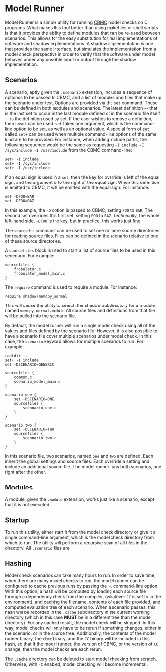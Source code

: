 Model Runner
============

Model Runner is a simple utility for running [CBMC][cbmc-link] model checks on C
programs.  What makes this tool better than using makefiles or shell scripts is
that it provides the ability to define modules that can be re-used between
scenarios.  This allows for the easy substitution for real implementations of
software and shadow implementations.  A shadow implementation is one that
provides the same interface, but simulates the implementation from a model check
perspective in order to verify that the software under model behaves under any
possible input or output through the shadow implementation.

[cbmc-link]: https://www.cprover.org/cbmc/

Scenarios
---------

A scenario, aptly given the `.scenario` extension, includes a sequence of
optionss to be passed to CBMC, and a list of modules and files that make up the
scenario under test.  Options are provided via the `set` command.  These can be
defined in both modules and scenarios. The latest definition -- that is the last
set to occur in the last module defined or in the scenario file itself -- is the
definition used by set.  If the user wishes to remove a definition, then `unset`
can be used.  `set` takes one argument, which is the command-line option to be
set, as well as an optional value.  A special form of `set`, called `set+` can
be used when multiple command-line options of the same kind are to be provided.
For instance, when adding include paths, the following sequence would be the
same as requesting `-I include -I /sys/include -I /usr/include` from the CBMC
command-line:

    set+ -I include
    set+ -I /sys/include
    set+ -I /usr/include

If an equal sign is used in a `set`, then the key for override is left of the
equal sign, and the argument is to the right of the equal sign. When this
definition is emitted to CBMC, it will be emitted with the equal sign.  For
instance:

    set -DFOO=BAR
    set -DFOO=BAZ

In this example, the `-D` option is passed to CBMC, setting `FOO` to `BAR`. The
second set overrides this first set, setting `FOO` to `BAZ`.  _Technically_, the
whole left-hand side, `-DFOO` is the key, but in practice, this works just fine.

The `sourcedir` command can be used to set one or more source directories for
reading source files.  Files can be defined in the scenario relative to one of
these source directories.

A `sourcefiles` block is used to start a list of source files to be used in this
secenario.  For example:

    sourcefiles {
        frobulator.c
        frobulator_model_main.c
    }

The `require` command is used to require a module.  For instance:

    require shadow/memcpy_normal

This will cause the utility to search the shadow subdirectory for a module
named `memcpy_normal.module`  All source files and definitions from that file
will be pulled into the scenario file.

By default, the model runner will run a single model check using all of the
values and files defined by the scenario file.  However, it is also possible to
have a scenario file cover multiple scenarios under model check.  In this case,
the `scenario` keyword allows for multiple scenarios to run.  For example:

    rootdir ..
    set+ -I include
    set -DSCENARIO=GENERIC
    
    sourcefiles {
        common.c
        scenario_model_main.c
    }
    
    scenario one {
        set -DSCENARIO=ONE
        sourcefiles {
            scennario_one.c
        }
    }
    
    scenario two {
        set -DSCENARIO=TWO
        sourcefiles {
            scennario_two.c
        }
    }

In this scenario file, two scenarios, named `one` and `two` are defined.  Each
inherit the global settings and source files.  Each override a setting and
include an additional source file.  The model runner runs both scenarios, one
right after the other.

Modules
-------

A module, given the `.module` extension, works just like a scenario, except that
it is not executed.

Startup
-------

To run this utility, either start it from the model check directory or give it a
single command-line argument, which is the model check directory from which to
run.  The utility will perform a recursive scan of all files in the directory.
All `.scenario` files are

Hashing
-------

Model check scenarios can take many hours to run.  In order to save time, when
there are many model checks to run, the model runner can be configured to cache
previous runs by passing the `-C` command-line option.  With this option, a hash
will be computed by loading each source file through a dependency check from the
compiler, (whatever `CC` is set to in the environment), and caching the
filename, contents of each file provided, and computed evaluation tree of each
scenario.  When a scenario passes, this hash will be recorded in the `.cache`
subdirectory in the current working directory (which in this case **MUST** be in
a different tree than the model directory).  For any cached result, the model
check will be skipped.  In this way, model checks will only have to be rerun if
something changes, either in the scenario, or in the source tree.  Additionally,
the contents of the model runner binary, the `cbmc` binary, and the `CC`
binary will be included in this hash, so that if the model runner, the version
of CBMC, or the version of `CC` change, then the model checks are each rerun.

The `.cache` directory can be deleted to start model checking from scratch.
Otherwise, with `-C` enabled, model checking will become incremental.
